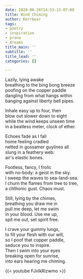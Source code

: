 ```yaml
---
date: 2020-06-26T14:53:13-07:00
title: Wind Chiming
author: Kerrbear
tags:
- poetry
- inspiration
- prana
- dreams
title_main: ''
subtitle: ''
title_lead: ''
categories: []

---
```

Lazily, lying awake  
breathing to the bing bong breeze  
poofing on the copper paddle  
dangling from what hangs within  
banging against liberty bell pipes.<!-- more -->

Inhale easy up to four, then  
blow out slower down to eight  
while the wind keeps unseen time  
in a beatless meter, clock of ether.

Echoes fade as I fall  
home feeling cradled  
netted in gossamer guylines all  
slung in a feathery web:  
air's elastic bones.

Footless, fancy, I frolic  
with no-body: a geist in the sky.  
I sweep the waves to sea-land-sea.  
I churn the flames from tree to tree,  
a chthonic gust. Chaos must.

Still, lying by the chimes,  
breathing you draw me in  
pull me deep, let me swim  
in your blood. Use me up,  
spit me out, set spirit free.

I crave your gummy lungs,  
to fill your flesh with our will,  
so I poof that copper paddle,  
seduce you to inspire.  
Then I swim into your eyes  
breaking open for sunrise,  
into ears hearing me chiming.

{{< youtube FJxIkRizwmo >}}